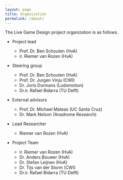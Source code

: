 ```yaml
---
layout: page
title: Organization
permalink: /about/
---
```

The Live Game Design project organization is as follows.

* Project lead
  * Prof. Dr. Ben Schouten (HvA)
  * ir. Riemer van Rozen (HvA)

* Steering group
  * Prof. Dr. Ben Schouten (HvA)
  * Prof. Dr. Jurgen Vinju (CWI)
  * Dr. Joris Dormans (Ludomotion)
  * Dr.ir. Rafael Bidarra (TU Delft)

* External advisors
  * Prof. Dr. Michael Mateas (UC Santa Cruz)
  * Dr. Mark Nelson (Anadrome Research)

* Lead Researcher
  * Riemer van Rozen (HvA)

* Project Team
  * ir. Riemer van Rozen (HvA)
  * Dr. Anders Bouwer (HvA)
  * Dr. Stefan Leijnen (HvA)
  * Dr. Tijs van der Storm (CWI)
  * Dr.ir. Rafael Bidarra (TU Delft)